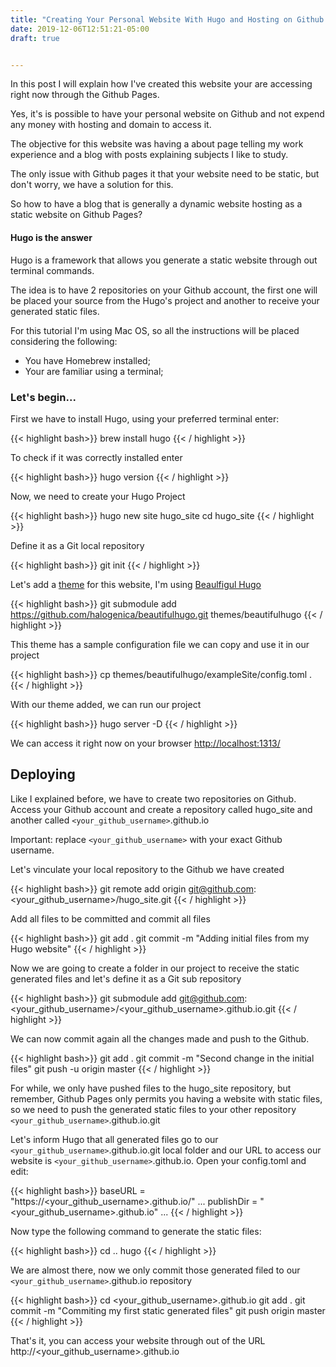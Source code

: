 ```yaml
---
title: "Creating Your Personal Website With Hugo and Hosting on Github Pages"
date: 2019-12-06T12:51:21-05:00
draft: true


---
```


In this post I will explain how I've created this website your are accessing right now through the Github Pages.

Yes, it's is possible to have your personal website on Github and not expend any money with hosting and domain to access it.

The objective for this website was having a about page telling my work experience and a blog with posts explaining subjects I like to study.

The only issue with Github pages it that your website need to be static, but don't worry, we have a solution for this.

So how to have a blog that is generally a dynamic website hosting as a static website on Github Pages?

#### Hugo is the answer

Hugo is a framework that allows you generate a static website through out terminal commands.

The idea is to have 2 repositories on your Github account, the first one will be placed your source from the Hugo's project and another to receive your generated static files.

For this tutorial I'm using Mac OS, so all the instructions will be placed considering the following:

- You have Homebrew installed;
- Your are familiar using a terminal;

### Let's begin...

First we have to install Hugo, using your preferred terminal enter:

{{< highlight bash>}}
brew install hugo
{{< / highlight >}}

To check if it was correctly installed enter

{{< highlight bash>}}
hugo version
{{< / highlight >}}

Now, we need to create your Hugo Project

{{< highlight bash>}}
hugo new site hugo_site
cd hugo_site
{{< / highlight >}}

Define it as a Git local repository

{{< highlight bash>}}
git init
{{< / highlight >}}

Let's add a [theme][themes] for this website, I'm using [Beaulfigul Hugo][beautifulhugo]

{{< highlight bash>}}
git submodule add https://github.com/halogenica/beautifulhugo.git themes/beautifulhugo
{{< / highlight >}}

This theme has a sample configuration file we can copy and use it in our project 

{{< highlight bash>}}
cp themes/beautifulhugo/exampleSite/config.toml .
{{< / highlight >}}

With our theme added, we can run our project

{{< highlight bash>}}
hugo server -D
{{< / highlight >}}

We can access it right now on your browser [http://localhost:1313/][localhost]

<imagem do website recem criado>

## Deploying

Like I explained before, we have to create two repositories on Github. 
Access your Github account and create a repository called hugo_site and another called `<your_github_username>`.github.io

Important: replace `<your_github_username>` with your exact Github username.

Let's vinculate your local repository to the Github we have created

{{< highlight bash>}}
git remote add origin git@github.com:<your_github_username>/hugo_site.git
{{< / highlight >}}

Add all files to be committed and commit all files

{{< highlight bash>}}
git add .
git commit -m "Adding initial files from my Hugo website"
{{< / highlight >}}

Now we are going to create a folder in our project to receive the static generated files and let's define it as a Git sub repository

{{< highlight bash>}}
git submodule add git@github.com:<your_github_username>/<your_github_username>.github.io.git
{{< / highlight >}}

We can now commit again all the changes made and push to the Github.

{{< highlight bash>}}
git add .
git commit -m "Second change in the initial files"
git push -u origin master
{{< / highlight >}}

For while, we only have pushed files to the hugo_site repository, but remember, Github Pages only permits you having a website with static files, so we need to push the generated static files to your other repository `<your_github_username>`.github.io.git

Let's inform Hugo that all generated files go to our `<your_github_username>`.github.io.git local folder and our URL to access our website is `<your_github_username>`.github.io. Open your config.toml and edit:

{{< highlight bash>}}
baseURL = "https://<your_github_username>.github.io/"
...
publishDir = "<your_github_username>.github.io"
...
{{< / highlight >}}

Now type the following command to generate the static files:

{{< highlight bash>}}
cd ..
hugo
{{< / highlight >}}

We are almost there, now we only commit those generated filed to our `<your_github_username>`.github.io repository

{{< highlight bash>}}
cd <your_github_username>.github.io
git add .
git commit -m "Commiting my first static generated files"
git push origin master
{{< / highlight >}}

That's it, you can access your website through out of the URL http://<your_github_username>.github.io

[themes]: https://themes.gohugo.io/beautifulhugo/
[beautifulhugo]: https://themes.gohugo.io/beautifulhugo/
[localhost]: http://localhost:1313/
